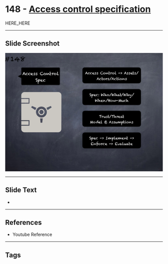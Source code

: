 # 148 - [Access control specification](Access%20control%20specification.md)

HERE_HERE

___
## Slide Screenshot
![0148.png](../../images/pitfalls_and_best_practices201/148.png)
___
## Slide Text
- 
___
## References
- Youtube Reference
___
## Tags